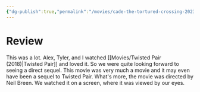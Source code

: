 ```yaml
---
{"dg-publish":true,"permalink":"/movies/cade-the-tortured-crossing-2023/","tags":["movies"],"created":"2024-12-08","updated":"2024-12-08"}
---
```



# Review

This was a lot. Alex, Tyler, and I watched [[Movies/Twisted Pair (2018)\|Twisted Pair]] and loved it. So we were quite looking forward to seeing a direct sequel. This movie was very much a movie and it may even have been a sequel to Twisted Pair. What's more, the movie was directed by Neil Breen. We watched it on a screen, where it was viewed by our eyes.
